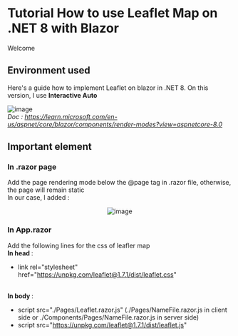 # Tutorial How to use Leaflet Map on .NET 8 with Blazor
Welcome

## Environment used
Here's a guide how to implement Leaflet on blazor in .NET 8.
On this version, I use <b>Interactive Auto</b>

![image](https://github.com/Oceanedqn/LeafletMap-.NET-8-Blazor/assets/33551018/8322dcf0-f5f5-42f8-8181-6a55153a938f)
<i></br> Doc : https://learn.microsoft.com/en-us/aspnet/core/blazor/components/render-modes?view=aspnetcore-8.0 </i>


## Important element
### In .razor page
Add the page rendering mode below the @page tag in .razor file, otherwise, the page will remain static
</br> In our case, I added :
</br> <center> ![image](https://github.com/Oceanedqn/LeafletMap-.NET-8-Blazor/assets/33551018/36949c02-87fa-4aa0-a002-d0ac90f5dfcc) </center>

### In App.razor
Add the following lines for the css of leafler map
</br> <b> In head </b> : 
* link rel="stylesheet" href="https://unpkg.com/leaflet@1.7.1/dist/leaflet.css"

</br> <b> In body </b> : 
* script src="./Pages/Leaflet.razor.js" (./Pages/NameFile.razor.js in client side or ./Components/Pages/NameFile.razor.js in server side)
* script src="https://unpkg.com/leaflet@1.7.1/dist/leaflet.js"
